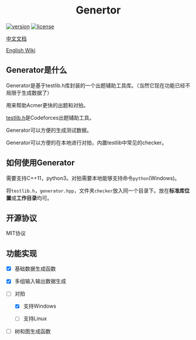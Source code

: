 <div align="center">
    <h1>Genertor</h1>
</div>

[![version](https://img.shields.io/badge/version-v0.2.0-blue)](https://github.com/ChuTian-SCPC/problem_tool)
[![license](https://img.shields.io/badge/license-MIT-green)](https://github.com/ChuTian-SCPC/problem_tool/blob/main/LICENSE)

[中文文档](https://github.com/ChuTian-SCPC/problem_tool/wiki/CN_Home)

[English Wiki](https://github.com/ChuTian-SCPC/problem_tool/wiki/EN_Home)

## Generator是什么

Generator是基于testlib.h库封装的一个出题辅助工具库。（当然它现在功能已经不局限于生成数据了）

用来帮助Acmer更快的出题和对拍。

[testlib.h](https://github.com/MikeMirzayanov/testlib)是Codeforces出题辅助工具。

Generator可以方便的生成测试数据。

Generator可以方便的在本地进行对拍，内置testlib中常见的checker。

## 如何使用Generator

需要支持C++11，python3。对拍需要本地能够支持命令`python`(Windows)。

将`testlib.h`，`generator.hpp`，文件夹`checker`放入同一个目录下。放在**标准库位置**或**工作目录**均可。

## 开源协议

MIT协议

## 功能实现

- [x] 基础数据生成函数

- [x] 多组输入输出数据生成

- [ ] 对拍

  - [x] 支持Windows

  - [ ] 支持Linux

- [ ] 树和图生成函数


